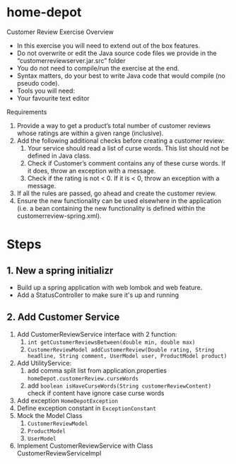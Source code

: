 # home-depot

Customer Review Exercise Overview

* In this exercise you will need to extend out of the box features.  
* Do not overwrite or edit the Java source code files we provide in the “customerreviewserver.jar.src” folder  
* You do not need to compile/run the exercise at the end.  
* Syntax matters, do your best to write Java code that would compile (no pseudo code).
* Tools you will need:
* Your favourite text editor

Requirements

1. Provide a way to get a product’s total number of customer reviews whose ratings are within a given range (inclusive).
2. Add the following additional checks before creating a customer review:
	1. 	Your service should read a list of curse words. This list should not be defined in Java class. 
	2. 	Check if Customer’s comment contains any of these curse words. If it does, throw an exception with a message.
	3. 	Check if the rating is not < 0.  If it is < 0, throw an exception with a message.
3. 	If all the rules are passed, go ahead and create the customer review.
4. Ensure the new functionality can be used elsewhere in the application (i.e.  a bean containing the new functionality is defined within the customerreview-spring.xml).

# Steps

## 1. New a spring initializr

* Build up a spring application with web lombok and web feature.
* Add a StatusController to make sure it's up and running

## 2. Add Customer Service

1. Add CustomerReviewService interface with 2 function:
    1. ```int getCustomerReviewsBetween(double min, double max)```
    1. ```CustomerReviewModel addCustomerReview(Double rating, String headline, String comment, UserModel user, ProductModel product)```
1. Add UtilityService:
    1. add comma split list from application.properties ```homeDepot.customerReview.curseWords```
    1. add ```boolean isHaveCurseWords(String customerReviewContent)``` check if content have ignore case curse words
1. Add exception ```HomeDepotException```
1. Define exception constant in ```ExceptionConstant```
1. Mock the Model Class
    1. ```CustomerReviewModel```
    1. ```ProductModel```
    1. ```UserModel```
1. Implement CustomerReviewService with Class CustomerReviewServiceImpl
    